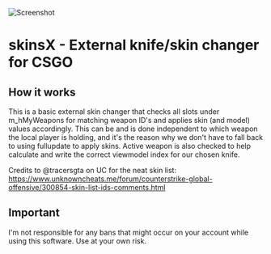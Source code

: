 ![Screenshot](https://i.imgur.com/qyrJeM4.jpg)

# skinsX - External knife/skin changer for CSGO

## How it works

This is a basic external skin changer that checks all slots under m_hMyWeapons for matching weapon ID's and applies skin (and model) values accordingly. This can be and is done independent to which weapon the local player is holding, and it's the reason why we don't have to fall back to using fullupdate to apply skins. Active weapon is also checked to help calculate and write the correct viewmodel index for our chosen knife.

Credits to @tracersgta on UC for the neat skin list: https://www.unknowncheats.me/forum/counterstrike-global-offensive/300854-skin-list-ids-comments.html

## Important

I'm not responsible for any bans that might occur on your account while using this software. Use at your own risk.